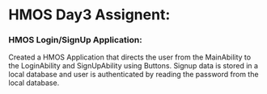 # HMOS Day3 Assignent:
### HMOS Login/SignUp Application:
Created a HMOS Application that directs the user from the MainAbility to the LoginAbility and SignUpAbility using Buttons.
Signup data is stored in a local database and user is authenticated by reading the password from the local database.